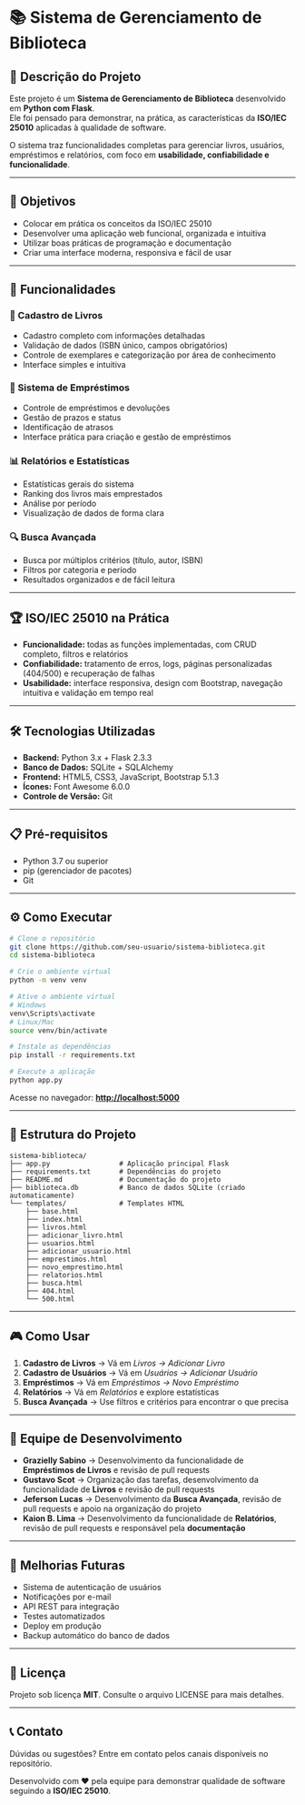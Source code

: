 
# 📚 Sistema de Gerenciamento de Biblioteca  

## 📝 Descrição do Projeto  
Este projeto é um **Sistema de Gerenciamento de Biblioteca** desenvolvido em **Python com Flask**.  
Ele foi pensado para demonstrar, na prática, as características da **ISO/IEC 25010** aplicadas à qualidade de software.  

O sistema traz funcionalidades completas para gerenciar livros, usuários, empréstimos e relatórios, com foco em **usabilidade, confiabilidade e funcionalidade**.  

---

## 🎯 Objetivos  
- Colocar em prática os conceitos da ISO/IEC 25010  
- Desenvolver uma aplicação web funcional, organizada e intuitiva  
- Utilizar boas práticas de programação e documentação  
- Criar uma interface moderna, responsiva e fácil de usar  

---

## 🚀 Funcionalidades  

### 📖 Cadastro de Livros  
- Cadastro completo com informações detalhadas  
- Validação de dados (ISBN único, campos obrigatórios)  
- Controle de exemplares e categorização por área de conhecimento  
- Interface simples e intuitiva  

### 🔄 Sistema de Empréstimos  
- Controle de empréstimos e devoluções  
- Gestão de prazos e status  
- Identificação de atrasos  
- Interface prática para criação e gestão de empréstimos  

### 📊 Relatórios e Estatísticas  
- Estatísticas gerais do sistema  
- Ranking dos livros mais emprestados  
- Análise por período  
- Visualização de dados de forma clara  

### 🔍 Busca Avançada  
- Busca por múltiplos critérios (título, autor, ISBN)  
- Filtros por categoria e período  
- Resultados organizados e de fácil leitura  

---

## 🏆 ISO/IEC 25010 na Prática  
- **Funcionalidade:** todas as funções implementadas, com CRUD completo, filtros e relatórios  
- **Confiabilidade:** tratamento de erros, logs, páginas personalizadas (404/500) e recuperação de falhas  
- **Usabilidade:** interface responsiva, design com Bootstrap, navegação intuitiva e validação em tempo real  

---

## 🛠️ Tecnologias Utilizadas  
- **Backend:** Python 3.x + Flask 2.3.3  
- **Banco de Dados:** SQLite + SQLAlchemy  
- **Frontend:** HTML5, CSS3, JavaScript, Bootstrap 5.1.3  
- **Ícones:** Font Awesome 6.0.0  
- **Controle de Versão:** Git  

---

## 📋 Pré-requisitos  
- Python 3.7 ou superior  
- pip (gerenciador de pacotes)  
- Git  

---

## ⚙️ Como Executar  

```bash
# Clone o repositório
git clone https://github.com/seu-usuario/sistema-biblioteca.git
cd sistema-biblioteca

# Crie o ambiente virtual
python -m venv venv

# Ative o ambiente virtual
# Windows
venv\Scripts\activate
# Linux/Mac
source venv/bin/activate

# Instale as dependências
pip install -r requirements.txt

# Execute a aplicação
python app.py
````

Acesse no navegador: **[http://localhost:5000](http://localhost:5000)**

---

## 📁 Estrutura do Projeto

```
sistema-biblioteca/
├── app.py                 # Aplicação principal Flask
├── requirements.txt       # Dependências do projeto
├── README.md              # Documentação do projeto
├── biblioteca.db          # Banco de dados SQLite (criado automaticamente)
└── templates/             # Templates HTML
    ├── base.html
    ├── index.html
    ├── livros.html
    ├── adicionar_livro.html
    ├── usuarios.html
    ├── adicionar_usuario.html
    ├── emprestimos.html
    ├── novo_emprestimo.html
    ├── relatorios.html
    ├── busca.html
    ├── 404.html
    └── 500.html
```

---

## 🎮 Como Usar

1. **Cadastro de Livros** → Vá em *Livros → Adicionar Livro*
2. **Cadastro de Usuários** → Vá em *Usuários → Adicionar Usuário*
3. **Empréstimos** → Vá em *Empréstimos → Novo Empréstimo*
4. **Relatórios** → Vá em *Relatórios* e explore estatísticas
5. **Busca Avançada** → Use filtros e critérios para encontrar o que precisa

---

## 👥 Equipe de Desenvolvimento

* **Grazielly Sabino** → Desenvolvimento da funcionalidade de **Empréstimos de Livros** e revisão de pull requests
* **Gustavo Scot** → Organização das tarefas, desenvolvimento da funcionalidade de **Livros** e revisão de pull requests
* **Jeferson Lucas** → Desenvolvimento da **Busca Avançada**, revisão de pull requests e apoio na organização do projeto
* **Kaion B. Lima** → Desenvolvimento da funcionalidade de **Relatórios**, revisão de pull requests e responsável pela **documentação**

---

## 🔮 Melhorias Futuras

* Sistema de autenticação de usuários
* Notificações por e-mail
* API REST para integração
* Testes automatizados
* Deploy em produção
* Backup automático do banco de dados

---

## 📄 Licença

Projeto sob licença **MIT**. Consulte o arquivo LICENSE para mais detalhes.

---

## 📞 Contato

Dúvidas ou sugestões? Entre em contato pelos canais disponíveis no repositório.

Desenvolvido com ❤️ pela equipe para demonstrar qualidade de software seguindo a **ISO/IEC 25010**.


